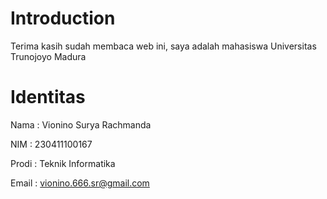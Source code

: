 

# Introduction

Terima kasih sudah membaca web ini, saya adalah mahasiswa Universitas Trunojoyo Madura

# Identitas

Nama : Vionino Surya Rachmanda

NIM : 230411100167

Prodi : Teknik Informatika

Email : vionino.666.sr@gmail.com




```{tableofcontents}
```
